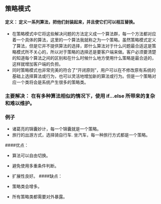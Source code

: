 ## 策略模式
#### 定义： 定义一系列算法，把他们封装起来，并且使它们可以相互替换。
+ 在策略模式中它将这些解决问题的方法定义成一个算法群，每一个方法都对应着一个具体的算法，这里的一个算法我就称之为一个策略。虽然策略模式定义了算法，但是它并不提供算法的选择，即什么算法对于什么问题最合适这是策略模式所不关心的，所以对于策略的选择还是要客户端来做。客户必须要清楚的知道每个算法之间的区别和在什么时候什么地方使用什么策略是最合适的，这样就增加客户端的负担。
+ 同时策略模式也非常完美的符合了“开闭原则”，用户可以在不修改原有系统的基础上选择算法或行为，也可以灵活地增加新的算法或行为。但是一个策略对应一个类将会是系统产生很多的策略类。
### 主要解决： 在有多种算法相似的情况下，使用 if...else 所带来的复杂和难以维护。
### 例子
+ 诸葛亮的锦囊妙计，每一个锦囊就是一个策略。
+ 旅行的出游方式，选择骑自行车. 坐汽车，每一种旅行方式都是一个策略。

####优点：

+ 算法可以自由切换。
+ 避免使用多重条件判断。
+ 扩展性良好。
####缺点：

+ 策略类会增多。
+ 所有策略类都需要对外暴露。